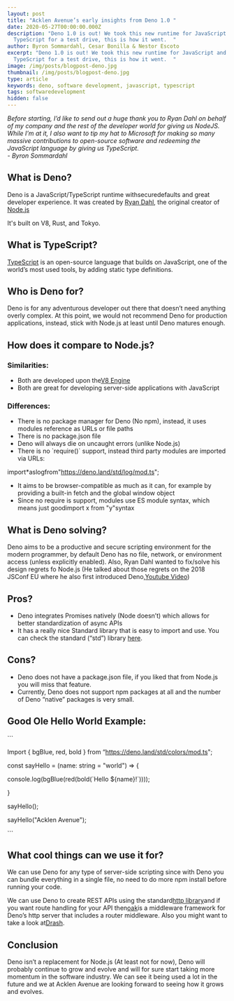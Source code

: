 ```yaml
---
layout: post
title: "Acklen Avenue’s early insights from Deno 1.0 "
date: 2020-05-27T00:00:00.000Z
description: "Deno 1.0 is out! We took this new runtime for JavaScript and
  TypeScript for a test drive, this is how it went.  "
author: Byron Sommardahl, Cesar Bonilla & Nestor Escoto
excerpt: "Deno 1.0 is out! We took this new runtime for JavaScript and
  TypeScript for a test drive, this is how it went.  "
image: /img/posts/blogpost-deno.jpg
thumbnail: /img/posts/blogpost-deno.jpg
type: article
keywords: deno, software development, javascript, typescript
tags: softwaredevelopment
hidden: false
---
```

*Before starting, I’d like to send out a huge thank you to Ryan Dahl on behalf of my company and the rest of the developer world for giving us NodeJS.*  *While I’m at it, I also want to tip my hat to Microsoft for making so many massive contributions to open-source software and redeeming the JavaScript language by giving us TypeScript.* \
*\- Byron Sommardahl*

## What is Deno?

Deno is a JavaScript/TypeScript runtime withsecuredefaults and great developer experience. It was created by [Ryan Dahl](https://en.wikipedia.org/wiki/Ryan_Dahl), the original creator of [Node.js](https://nodejs.org/en/)

It's built on V8, Rust, and Tokyo.

## What is TypeScript?

[TypeScript](https://www.typescriptlang.org/) is an open-source language that builds on JavaScript, one of the world’s most used tools, by adding static type definitions.

## Who is Deno for?

Deno is for any adventurous developer out there that doesn’t need anything overly complex. At this point, we would not recommend Deno for production applications, instead, stick with Node.js at least until Deno matures enough.

## How does it compare to Node.js?


### Similarities:

* Both are developed upon the[V8 Engine](https://flaviocopes.com/v8/)
* Both are great for developing server-side applications with JavaScript

### Differences:

* There is no package manager for Deno (No npm), instead, it uses modules reference as URLs or file paths
* There is no package.json file
* Deno will always die on uncaught errors (unlike Node.js)
* There is no \`require()\` support, instead third party modules are imported via URLs:

import*aslogfrom"https://deno.land/std/log/mod.ts";

* It aims to be browser-compatible as much as it can, for example by providing a built-in fetch and the global window object
* Since no require is support, modules use ES module syntax, which means just goodimport x from "y"syntax

## What is Deno solving?

Deno aims to be a productive and secure scripting environment for the modern programmer, by default Deno has no file, network, or environment access (unless explicitly enabled). Also, Ryan Dahl wanted to fix/solve his design regrets fo Node.js (He talked about those regrets on the 2018 JSConf EU where he also first introduced Deno,[Youtube Video](https://www.youtube.com/watch?v=M3BM9TB-8yA))

## Pros?

* Deno integrates Promises natively (Node doesn’t) which allows for better standardization of async APIs
* It has a really nice Standard library that is easy to import and use. You can check the standard (“std”) library [here](https://deno.land/std/).

## Cons?

* Deno does not have a package.json file, if you liked that from Node.js you will miss that feature.
* Currently, Deno does not support npm packages at all and the number of Deno “native” packages is very small.

## Good Ole Hello World Example:

\`\``

Import { bgBlue, red, bold } from “<https://deno.land/std/colors/mod.ts>";

const sayHello = (name: string = "world") => {

console.log(bgBlue(red(bold(\`Hello ${name}!\`))));

}

sayHello();

sayHello("Acklen Avenue");

\`\``

## What cool things can we use it for?

We can use Deno for any type of server-side scripting since with Deno you can bundle everything in a single file, no need to do more npm install before running your code.

We can use Deno to create REST APIs using the standard[http library](https://github.com/denoland/deno_std/tree/master/http#http)and if you want route handling for your API then[oak](https://github.com/oakserver/oak)is a middleware framework for Deno’s http server that includes a router middleware. Also you might want to take a look at[Drash](https://drash.land/docs/#/).

## Conclusion

Deno isn’t a replacement for Node.js (At least not for now), Deno will probably continue to grow and evolve and will for sure start taking more momentum in the software industry. We can see it being used a lot in the future and we at Acklen Avenue are looking forward to seeing how it grows and evolves.